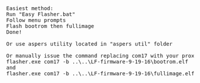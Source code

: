 <pre>
Easiest method:
Run "Easy Flasher.bat"
Follow menu prompts
Flash bootrom then fullimage
Done!

Or use aspers utility located in "aspers util" folder

Or manually issue the command replacing com17 with your proxmark3's com port
flasher.exe com17 -b ..\..\LF-firmware-9-19-16\bootrom.elf
and
flasher.exe com17 -b ..\..\LF-firmware-9-19-16\fullimage.elf
</pre>